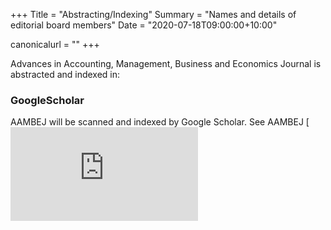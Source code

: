 +++
Title = "Abstracting/Indexing"
Summary = "Names and details of editorial board members"
Date = "2020-07-18T09:00:00+10:00"

canonicalurl = ""
+++

Advances in Accounting, Management, Business and Economics Journal is abstracted and  indexed in:

### GoogleScholar

AAMBEJ will be scanned and indexed by Google Scholar. See AAMBEJ [![Google Scholar icon](https://icon-library.net/icon/google-scholar-icon-23.html)

